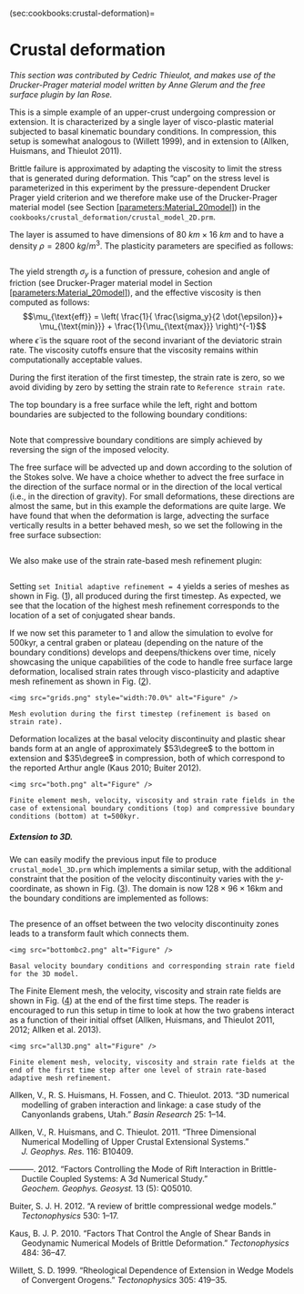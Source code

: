 (sec:cookbooks:crustal-deformation)=
# Crustal deformation

*This section was contributed by Cedric Thieulot, and makes use of the
Drucker-Prager material model written by Anne Glerum and the free surface
plugin by Ian Rose.*

This is a simple example of an upper-crust undergoing compression or
extension. It is characterized by a single layer of visco-plastic material
subjected to basal kinematic boundary conditions. In compression, this setup
is somewhat analogous to (Willett 1999), and in extension to (Allken,
Huismans, and Thieulot 2011).

Brittle failure is approximated by adapting the viscosity to limit the stress
that is generated during deformation. This &ldquo;cap&rdquo; on the stress
level is parameterized in this experiment by the pressure-dependent Drucker
Prager yield criterion and we therefore make use of the Drucker-Prager
material model (see Section [\[parameters:Material_20model\]][1]) in the
`cookbooks/crustal_deformation/crustal_model_2D.prm`.

The layer is assumed to have dimensions of $\SI{80}{km} \times \SI{16}{km}$
and to have a density $\rho=\SI{2800}{kg/m^3}$. The plasticity parameters are
specified as follows:

``` prmfile
```

The yield strength $\sigma_y$ is a function of pressure, cohesion and angle of
friction (see Drucker-Prager material model in Section
[\[parameters:Material_20model\]][1]), and the effective viscosity is then
computed as follows:
$$\mu_{\text{eff}} = \left( \frac{1}{ \frac{\sigma_y}{2 \dot{\epsilon}}+
\mu_{\text{min}}} + \frac{1}{\mu_{\text{max}}}  \right)^{-1}$$ where
$\dot{\epsilon}$ is the square root of the second invariant of the deviatoric
strain rate. The viscosity cutoffs ensure that the viscosity remains within
computationally acceptable values.

During the first iteration of the first timestep, the strain rate is zero, so
we avoid dividing by zero by setting the strain rate to
`Reference strain rate`.

The top boundary is a free surface while the left, right and bottom boundaries
are subjected to the following boundary conditions:

``` prmfile
```

Note that compressive boundary conditions are simply achieved by reversing the
sign of the imposed velocity.

The free surface will be advected up and down according to the solution of the
Stokes solve. We have a choice whether to advect the free surface in the
direction of the surface normal or in the direction of the local vertical
(i.e., in the direction of gravity). For small deformations, these directions
are almost the same, but in this example the deformations are quite large. We
have found that when the deformation is large, advecting the surface
vertically results in a better behaved mesh, so we set the following in the
free surface subsection:

``` prmfile
```

We also make use of the strain rate-based mesh refinement plugin:

``` prmfile
```

Setting `set Initial adaptive refinement = 4` yields a series of meshes as
shown in Fig. ([1][]), all produced during the first timestep. As expected, we
see that the location of the highest mesh refinement corresponds to the
location of a set of conjugated shear bands.

If we now set this parameter to 1 and allow the simulation to evolve for
500kyr, a central graben or plateau (depending on the nature of the boundary
conditions) develops and deepens/thickens over time, nicely showcasing the
unique capabilities of the code to handle free surface large deformation,
localised strain rates through visco-plasticity and adaptive mesh refinement
as shown in Fig. ([2][]).

```{figure-md} fig:meshes
<img src="grids.png" style="width:70.0%" alt="Figure" />

Mesh evolution during the first timestep (refinement is based on strain rate).
```

Deformation localizes at the basal velocity discontinuity and plastic shear
bands form at an angle of approximately $53\degree$ to the bottom in extension
and $35\degree$ in compression, both of which correspond to the reported
Arthur angle (Kaus 2010; Buiter 2012).

```{figure-md} fig:extcompr
<img src="both.png" alt="Figure" />

Finite element mesh, velocity, viscosity and strain rate fields in the case of extensional boundary conditions (top) and compressive boundary conditions (bottom) at t=500kyr.
```

##### Extension to 3D.

We can easily modify the previous input file to produce `crustal_model_3D.prm`
which implements a similar setup, with the additional constraint that the
position of the velocity discontinuity varies with the $y$-coordinate, as
shown in Fig. ([3][]). The domain is now $128\times96\times16$km and the
boundary conditions are implemented as follows:

``` prmfile
```

The presence of an offset between the two velocity discontinuity zones leads
to a transform fault which connects them.

```{figure-md} fig:bottombc
<img src="bottombc2.png" alt="Figure" />

Basal velocity boundary conditions and corresponding strain rate field for the 3D model.
```

The Finite Element mesh, the velocity, viscosity and strain rate fields are
shown in Fig. ([4][]) at the end of the first time steps. The reader is
encouraged to run this setup in time to look at how the two grabens interact
as a function of their initial offset (Allken, Huismans, and Thieulot 2011,
2012; Allken et al. 2013).

```{figure-md} fig:ext3D
<img src="all3D.png" alt="Figure" />

Finite element mesh, velocity, viscosity and strain rate fields at the end of the first time step after one level of strain rate-based adaptive mesh refinement.
```

<div id="refs" class="references csl-bib-body hanging-indent">

<div id="ref-alhf13" class="csl-entry">

Allken, V., R. S. Huismans, H. Fossen, and C. Thieulot. 2013. &ldquo;<span
class="nocase">3D numerical modelling of graben interaction and linkage: a
case study of the Canyonlands grabens, Utah</span>.&rdquo; *Basin Research*
25: 1&ndash;14.

</div>

<div id="ref-alht11" class="csl-entry">

Allken, V., R. Huismans, and C. Thieulot. 2011. &ldquo;Three Dimensional
Numerical Modelling of Upper Crustal Extensional Systems.&rdquo;
*J.&nbsp;Geophys.&nbsp;Res.* 116: B10409.

</div>

<div id="ref-alht12" class="csl-entry">

&mdash;&mdash;&mdash;. 2012. &ldquo;Factors Controlling the Mode of Rift
Interaction in Brittle-Ductile Coupled Systems: A 3d Numerical Study.&rdquo;
*Geochem.&nbsp;Geophys.&nbsp;Geosyst.* 13 (5): Q05010.

</div>

<div id="ref-buit12" class="csl-entry">

Buiter, S. J. H. 2012. &ldquo;<span class="nocase">A review of brittle
compressional wedge models</span>.&rdquo; *Tectonophysics* 530: 1&ndash;17.

</div>

<div id="ref-kaus10" class="csl-entry">

Kaus, B. J. P. 2010. &ldquo;Factors That Control the Angle of Shear Bands in
Geodynamic Numerical Models of Brittle Deformation.&rdquo; *Tectonophysics*
484: 36&ndash;47.

</div>

<div id="ref-will99" class="csl-entry">

Willett, S. D. 1999. &ldquo;Rheological Dependence of Extension in Wedge
Models of Convergent Orogens.&rdquo; *Tectonophysics* 305: 419&ndash;35.

</div>

</div>

  [1]: #parameters:Material_20model
  [1]: #fig:meshes
  [2]: #fig:extcompr
  [3]: #fig:bottombc
  [4]: #fig:ext3D
